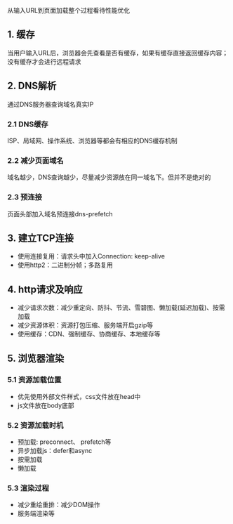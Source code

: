 从输入URL到页面加载整个过程看待性能优化
## 1. 缓存
当用户输入URL后，浏览器会先查看是否有缓存，如果有缓存直接返回缓存内容；没有缓存才会进行远程请求
## 2. DNS解析
通过DNS服务器查询域名真实IP
### 2.1 DNS缓存
ISP、局域网、操作系统、浏览器等都会有相应的DNS缓存机制
### 2.2 减少页面域名
域名越少，DNS查询越少，尽量减少资源放在同一域名下。但并不是绝对的
### 2.3 预连接
页面头部加入域名预连接dns-prefetch
## 3. 建立TCP连接
- 使用连接复用：请求头中加入Connection: keep-alive
- 使用http2：二进制分帧；多路复用
## 4. http请求及响应
- 减少请求次数：减少重定向、防抖、节流、雪碧图、懒加载(延迟加载)、按需加载
- 减少资源体积：资源打包压缩、服务端开启gzip等
- 使用缓存：CDN、强制缓存、协商缓存、本地缓存等
## 5. 浏览器渲染
### 5.1 资源加载位置
- 优先使用外部文件样式，css文件放在head中
- js文件放在body底部
### 5.2 资源加载时机
- 预加载: preconnect、 prefetch等
- 异步加载js：defer和async
- 按需加载
- 懒加载
### 5.3 渲染过程
- 减少重绘重排：减少DOM操作
- 服务端渲染等